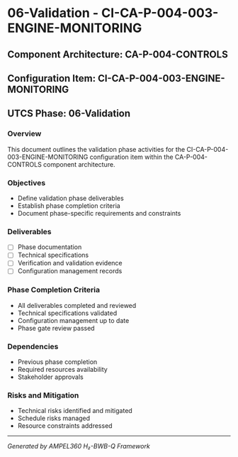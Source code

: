 # 06-Validation - CI-CA-P-004-003-ENGINE-MONITORING

## Component Architecture: CA-P-004-CONTROLS
## Configuration Item: CI-CA-P-004-003-ENGINE-MONITORING
## UTCS Phase: 06-Validation

### Overview
This document outlines the validation phase activities for the CI-CA-P-004-003-ENGINE-MONITORING configuration item within the CA-P-004-CONTROLS component architecture.

### Objectives
- Define validation phase deliverables
- Establish phase completion criteria
- Document phase-specific requirements and constraints

### Deliverables
- [ ] Phase documentation
- [ ] Technical specifications
- [ ] Verification and validation evidence
- [ ] Configuration management records

### Phase Completion Criteria
- All deliverables completed and reviewed
- Technical specifications validated
- Configuration management up to date
- Phase gate review passed

### Dependencies
- Previous phase completion
- Required resources availability
- Stakeholder approvals

### Risks and Mitigation
- Technical risks identified and mitigated
- Schedule risks managed
- Resource constraints addressed

---
*Generated by AMPEL360 H₂-BWB-Q Framework*

